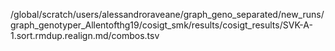 /global/scratch/users/alessandroraveane/graph_geno_separated/new_runs/graph_genotyper_Allentofthg19/cosigt_smk/results/cosigt_results/SVK-A-1.sort.rmdup.realign.md/combos.tsv